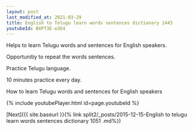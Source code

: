 ```yaml
---
layout: post
last_modified_at: 2021-03-29
title: English to Telugu learn words sentences dictionary 1443 
youtubeId: BXPf3E-e3E4
---
```

 
 
Helps to learn Telugu words and sentences for English speakers.

Opportunitiy to repeat the words sentences. 

Practice Telugu language. 
 
10 minutes practice every day. 
 
How to learn Telugu words and sentences for English speakers 
 
{% include youtubePlayer.html id=page.youtubeId %}
 
 
[Next]({{ site.baseurl }}{% link  split2/_posts/2015-12-15-English to telugu learn words sentences dictionary 1051 .md%})
 
